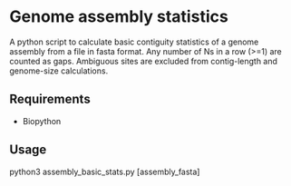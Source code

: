 # Genome assembly statistics

A python script to calculate basic contiguity statistics of a genome assembly from a file in fasta format. Any number of Ns in a row (>=1) are counted as gaps. Ambiguous sites are excluded from contig-length and genome-size calculations.

## Requirements 
- Biopython

## Usage
python3 assembly_basic_stats.py [assembly_fasta]
